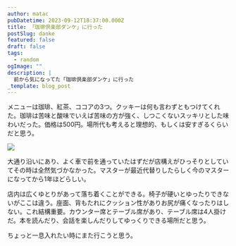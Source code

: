 ```yaml
---
author: matac
pubDatetime: 2023-09-12T18:37:00.000Z
title: 「珈琲倶楽部ダンケ」に行った
postSlug: danke
featured: false
draft: false
tags:
  - random
ogImage: ""
description: |
  前から気になってた「珈琲倶楽部ダンケ」に行った
_template: blog_post
---
```


メニューは珈琲、紅茶、ココアの3つ。クッキーは何も言わずともつけてくれた。珈琲は苦味と酸味でいえば苦味の方が強く、しつこくないスッキリとした味わいだった。価格は500円。場所代も考えると理想的、もしくは安すぎるくらいだと思う。

![](/img/danke.jpg)

大通り沿いにあり、よく車で前を通っていたはずだが店構えがひっそりとしていてその時は全然気づかなかった。マスターが最近代替りしたらしく今のマスターになってから1年ほどらしい。

店内は広くゆとりがあって落ち着くことができる。椅子が硬いとゆったりできないがここは違う。座面、背もたれにクッション性がありお尻が痛くなったりはしない。これ結構重要。カウンター席とテーブル席があり、テーブル席は4人掛けだ。本を読んだり、会話を楽しんだりしてゆっくりできる場所だと思う。

ちょっと一息入れたい時にまた行こうと思う。
